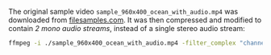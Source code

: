 The original sample video `sample_960x400_ocean_with_audio.mp4` was downloaded from [filesamples.com](https://filesamples.com/formats/mp4).
It was then compressed and modified to contain _2 mono audio streams_, instead of a single stereo audio stream:

```sh
ffmpeg -i ./sample_960x400_ocean_with_audio.mp4 -filter_complex "channelsplit" -ac 1 -c:v libx265 -crf 35 sample-multistream.mp4
```
